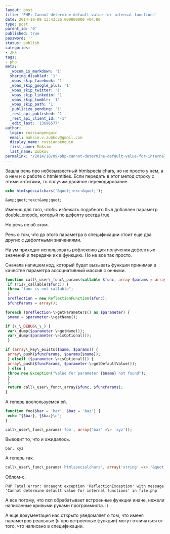 ```yaml
---
layout: post
title: 'PHP: Cannot determine default value for internal functions'
date: 2014-10-09 13:43:26.000000000 +04:00
type: post
parent_id: '0'
published: true
password: ''
status: publish
categories:
- JFF
tags:
- php
meta:
  _wpcom_is_markdown: '1'
  sharing_disabled: '1'
  _wpas_skip_facebook: '1'
  _wpas_skip_google_plus: '1'
  _wpas_skip_twitter: '1'
  _wpas_skip_linkedin: '1'
  _wpas_skip_tumblr: '1'
  _wpas_skip_path: '1'
  _publicize_pending: '1'
  _rest_api_published: '1'
  _rest_api_client_id: "-1"
  _edit_last: '13696577'
author:
  login: russianpenguin
  email: maksim.v.zubkov@gmail.com
  display_name: russianpenguin
  first_name: Maksim
  last_name: Zubkov
permalink: "/2014/10/09/php-cannot-determine-default-value-for-internal-functions/"
---
```

Зашла речь про небезызвестный htmlspecialchars, но не просто у нем, а о нем и о работе с htmlentities. Если передать в этот метод строку с этими энтитями, то получим двойное перекодирование.

```php
echo htmlspecialchars('&quot;текст&quot;');
```

```
&amp;quot;текст&amp;quot;
```

Именно для того, чтобы избежать подобного был добавлен параметр double\_encode, который по дефолту всегда true.

Но речь не об этом.

Речь о том, что до этого параметра в спецификации стоит еще два других с дефолтными значениями.

На ум приходит использовать рефлексию для получения дефолтных значений и передачи их в функцию. Но не все так просто.

Сначала напишем код, который будет вызывать функции принимая в качестве параметра ассоциативный массив с онными.

```php
function call\_user\_func\_params(callable $func, array $params = array()) {  
 if (!is\_callable($func)) {  
 throw "func is not callable";  
 }  
 $reflection = new ReflectionFunction($func);  
 $funcParams = array();

foreach ($reflection-\>getParameters() as $parameter) {  
 $name = $parameter-\>getName();

if (\_\_DEBUG\_\_) {  
 var\_dump($parameter-\>getName());  
 var\_dump($parameter-\>isOptional());  
 }

if (array\_key\_exists($name, $params)) {  
 array\_push($funcParams, $params[$name]);  
 } elseif ($parameter-\>isOptional()) {  
 array\_push($funcParams, $parameter-\>getDefaultValue());  
 } else {  
 throw new Exception("Value for parameter {$name} not found");  
 }  
 }  
 return call\_user\_func\_array($func, $funcParams);  
}
```

А теперь воспользуемся ей.

```php
function foo($bar = 'bar', $baz = 'baz') {  
 echo "{$bar}, {$baz}\n";  
}

call\_user\_func\_params('foo', array('baz' =\> 'xyz'));
```

Выводит то, что и ожидалось.

```
bar, xyz
```

А теперь так.

```php
call\_user\_func\_params('htmlspecialchars', array('string' =\> "&quot;текст&quot;", 'double\_encode' =\> false));
```

Облом-с.

```
PHP Fatal error: Uncaught exception 'ReflectionException' with message 'Cannot determine default value for internal functions' in file.php
```

А все потому, что пхп обрабатывает встроенные функции иначе, нежели написанные кривыми руками программиста. :)

А еще документация нас открыто уведомляет о том, что именя параметров реальные (я про встроенные функции) могут отличаться от того, что написано в спецификации.

